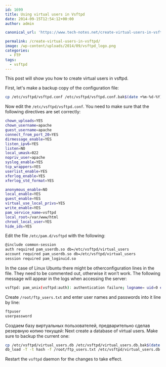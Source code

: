 ```yaml
---
id: 1699
title: Using virtual users in Vsftpd
date: 2014-09-15T12:54:12+00:00
author: admin

canonical_url: 'https://www.tech-notes.net/create-virtual-users-in-vsftpd/'

permalink: /create-virtual-users-in-vsftpd/
image: /wp-content/uploads/2014/09/vsftpd_logo.png
categories:
  - FTP
tags:
  - vsftpd
---
```

This post will show you how to create virtual users in vsftpd.

First, let's make a backup copy of the configuration file:
```bash
cp /etc/vsftpd/vsftpd.conf /etc/vsftpd/vsftpd.conf.bak$(date +%m-%d-%Y)
```

Now edit the `/etc/vsftpd/vsftpd.conf`. You need to make sure that the following directives are set correctly:

```bash
chown_uploads=YES
chown_username=apache
guest_username=apache
connect_from_port_20=YES
dirmessage_enable=YES
listen_ipv6=YES
listen=NO
local_umask=022
nopriv_user=apache
syslog_enable=YES
tcp_wrappers=YES
userlist_enable=YES
xferlog_enable=YES
xferlog_std_format=YES

anonymous_enable=NO
local_enable=YES
guest_enable=YES
virtual_use_local_privs=YES
write_enable=YES
pam_service_name=vsftpd
local_root=/var/www/html
chroot_local_user=YES
hide_ids=YES
```

Edit the file `/etc/pam.d/vsftpd` with the following:

```bash
@include common-session  
auth required pam_userdb.so db=/etc/vsftpd/virtual_users  
account required pam_userdb.so db=/etc/vsftpd/virtual_users  
session required pam_loginuid.so
```

In the case of Linux Ubuntu there might be otherconfiguration lines in the file. They need to be commented out, otherwise it won’t work. The following message will appear in the logs when accessing the server:
```bash
vsftpd: pam_unix(vsftpd:auth): authentication failure; logname= uid=0 euid=0 tty=ftp
```

Create `/root/ftp_users.txt` and enter user names and passwords into it line by line:

```bash
ftpuser  
userpassword
```

Создаем базу виртуальных пользователей, предварительно сделав резервную копию текущей:
Next create a database of virtual users. Make sure to backup the current one:

```bash
cp /etc/vsftpd/virtual_users.db /etc/vsftpd/virtual_users.db.bak$(date +%m-%d-%Y)  
db_load -T -t hash -f /root/ftp_users.txt /etc/vsftpd/virtual_users.db
```

Restart the `vsftpd` daemon for the changes to take effect.